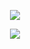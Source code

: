 <!--
**SPIIDERBYTES** is my `README.md` and will appear on my profile
can also add width="400" to the img src part -->

<p align="center">
 <img src="https://file.garden/ZRfaX7xMiQQHiMQP/spiderbyte11.png"/> 
</p>
<p align="center">
 <img src="https://file.garden/ZRfaX7xMiQQHiMQP/jellyfish.gif"/> 
</p>








